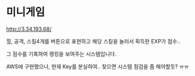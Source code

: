 # 미니게임

http://3.34.193.68/

힐, 공격, 스킬4개를 버튼으로 표현하고 해당 스킬을 눌러서 획득한 EXP가 점수..

그 점수를 기록하여 랭킹을 보여주는 시스템입니다.

AWS에 구현했으나, 현재 Key를 분실하여.. 찾으면 시스템 점검을 좀 해야할듯? ㅠㅠ
